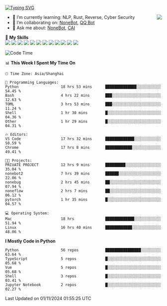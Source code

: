 [![Typing SVG](https://readme-typing-svg.herokuapp.com?size=25&duration=2500&color=8C43EA&vCenter=true&width=200&height=40&lines=Hi+there+%F0%9F%91%8B%F0%9F%8F%BB;I'm+yanyongyu)](https://git.io/typing-svg)

<a href="#">
  <img align="right" src="https://github-readme-stats.vercel.app/api?username=yanyongyu&count_private=true&show_icons=true&bg_color=15,f2f7fd,E0EAFC" />
</a>

- 🌱 I’m currently learning: NLP, Rust, Reverse, Cyber Security
- 👯 I’m collaborating on: [NoneBot](https://github.com/nonebot), [QQ Bot](https://github.com/Mrs4s/go-cqhttp)
- 💬 Ask me about: [NoneBot](https://github.com/nonebot), [CAI](https://github.com/cscs181/CAI)

🌟 **My Skills**  
![](https://img.shields.io/badge/-Python-3e74a2?style=flat-square&logo=Python&logoColor=fff)
![](https://img.shields.io/badge/-TypeScript-3178C6?style=flat-square&logo=TypeScript&logoColor=fff)
![](https://img.shields.io/badge/-Vue-4fc08d?style=flat-square&logo=Vue.js&logoColor=fff)
![](https://img.shields.io/badge/-React-2d98ce?style=flat-square&logo=React&logoColor=fff)
![](https://img.shields.io/badge/-FastAPI-009688?style=flat-square&logo=FastAPI&logoColor=fff)
![](https://img.shields.io/badge/-Linux-000000?style=flat-square&logo=Linux&logoColor=fff)
![](https://img.shields.io/badge/-Docker-2496ED?style=flat-square&logo=Docker&logoColor=fff)
![](https://img.shields.io/badge/-Kubernetes-326CE5?style=flat-square&logo=Kubernetes&logoColor=fff)
![](https://img.shields.io/badge/-GitHub%20Actions-2088FF?style=flat-square&logo=GitHubActions&logoColor=fff)
![](https://img.shields.io/badge/-PostgreSQL-4169E1?style=flat-square&logo=PostgreSQL&logoColor=fff)
![](https://img.shields.io/badge/-Redis-DC382D?style=flat-square&logo=Redis&logoColor=fff)
![](https://img.shields.io/badge/-MongoDB-47A248?style=flat-square&logo=MongoDB&logoColor=fff)

<!--START_SECTION:waka-->
![Code Time](http://img.shields.io/badge/Code%20Time-6%2C837%20hrs%2059%20mins-blue)

📊 **This Week I Spent My Time On** 

```text
🕑︎ Time Zone: Asia/Shanghai

💬 Programming Languages: 
Python                   18 hrs 53 mins      ██████████████░░░░░░░░░░░   54.45 % 
Bash                     4 hrs 22 mins       ███░░░░░░░░░░░░░░░░░░░░░░   12.63 % 
TOML                     3 hrs 53 mins       ███░░░░░░░░░░░░░░░░░░░░░░   11.24 % 
Shell                    1 hr 30 mins        █░░░░░░░░░░░░░░░░░░░░░░░░   04.36 % 
Other                    1 hr 29 mins        █░░░░░░░░░░░░░░░░░░░░░░░░   04.31 % 

🔥 Editors: 
VS Code                  17 hrs 32 mins      █████████████░░░░░░░░░░░░   50.59 % 
Chrome                   17 hrs 8 mins       ████████████░░░░░░░░░░░░░   49.41 % 

🐱‍💻 Projects: 
PRIVATE PROJECT          12 hrs 9 mins       █████████░░░░░░░░░░░░░░░░   35.04 % 
nonebot2                 7 hrs 39 mins       ██████░░░░░░░░░░░░░░░░░░░   22.06 % 
nonebug                  2 hrs 45 mins       ██░░░░░░░░░░░░░░░░░░░░░░░   07.94 % 
noneflow                 2 hrs 7 mins        ██░░░░░░░░░░░░░░░░░░░░░░░   06.12 % 
pytorch                  1 hr 35 mins        █░░░░░░░░░░░░░░░░░░░░░░░░   04.57 % 

💻 Operating System: 
Mac                      18 hrs              █████████████░░░░░░░░░░░░   51.94 % 
Linux                    16 hrs 40 mins      ████████████░░░░░░░░░░░░░   48.06 % 
```

**I Mostly Code in Python** 

```text
Python                   56 repos            ████████████████░░░░░░░░░   63.64 % 
TypeScript               5 repos             █░░░░░░░░░░░░░░░░░░░░░░░░   05.68 % 
Vue                      5 repos             █░░░░░░░░░░░░░░░░░░░░░░░░   05.68 % 
Shell                    3 repos             █░░░░░░░░░░░░░░░░░░░░░░░░   03.41 % 
Jupyter Notebook         2 repos             █░░░░░░░░░░░░░░░░░░░░░░░░   02.27 % 
```




 Last Updated on 01/11/2024 01:55:25 UTC
<!--END_SECTION:waka-->
